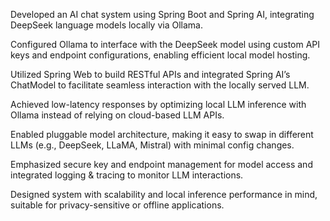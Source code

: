 Developed an AI chat system using Spring Boot and Spring AI, integrating DeepSeek language models locally via Ollama.

Configured Ollama to interface with the DeepSeek model using custom API keys and endpoint configurations, enabling efficient local model hosting.

Utilized Spring Web to build RESTful APIs and integrated Spring AI’s ChatModel to facilitate seamless interaction with the locally served LLM.

Achieved low-latency responses by optimizing local LLM inference with Ollama instead of relying on cloud-based LLM APIs.

Enabled pluggable model architecture, making it easy to swap in different LLMs (e.g., DeepSeek, LLaMA, Mistral) with minimal config changes.

Emphasized secure key and endpoint management for model access and integrated logging & tracing to monitor LLM interactions.

Designed system with scalability and local inference performance in mind, suitable for privacy-sensitive or offline applications.
